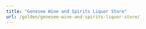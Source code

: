 ```yaml
---
title: "Genesee Wine and Spirits Liquor Store"
url: /golden/genesee-wine-and-spirits-liquor-store/
---
```

